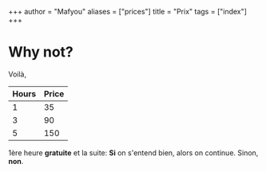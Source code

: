 +++
author = "Mafyou"
aliases = ["prices"]
title = "Prix"
tags = ["index"]
+++

 Why not?  
 ===============

Voilà,

   Hours | Price
--------|------
    1 | 35
  3 | 90
  5 | 150

  1ère heure **gratuite** et la suite: **Si** on s'entend bien, alors on continue. Sinon, **non**.
